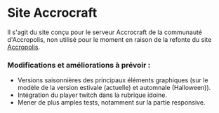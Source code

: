 # Site Accrocraft

Il s'agit du site conçu pour le serveur Accrocraft de la communauté d'Accropolis, non utilisé pour le moment en raison  de la refonte du site [Accropolis](https://www.accropolis.fr).

### Modifications et améliorations à prévoir :

* Versions saisonnières des principaux éléments graphiques (sur le modèle de la version estivale (actuelle) et automnale (Halloween)).
* Intégration du player twitch dans la rubrique idoine.
* Mener de plus amples tests, notamment sur la partie responsive.
